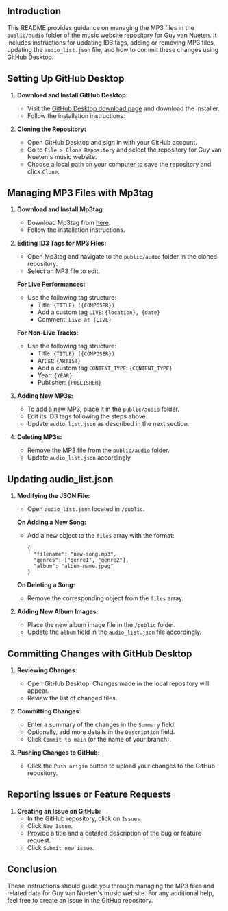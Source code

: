 ## Introduction

This README provides guidance on managing the MP3 files in the `public/audio` folder of the music website repository for Guy van Nueten. It includes instructions for updating ID3 tags, adding or removing MP3 files, updating the `audio_list.json` file, and how to commit these changes using GitHub Desktop.

## Setting Up GitHub Desktop

1. **Download and Install GitHub Desktop:**

   - Visit the [GitHub Desktop download page](https://desktop.github.com/) and download the installer.
   - Follow the installation instructions.

2. **Cloning the Repository:**
   - Open GitHub Desktop and sign in with your GitHub account.
   - Go to `File > Clone Repository` and select the repository for Guy van Nueten's music website.
   - Choose a local path on your computer to save the repository and click `Clone`.

## Managing MP3 Files with Mp3tag

1. **Download and Install Mp3tag:**

   - Download Mp3tag from [here](https://www.mp3tag.de/en/download.html).
   - Follow the installation instructions.

2. **Editing ID3 Tags for MP3 Files:**

   - Open Mp3tag and navigate to the `public/audio` folder in the cloned repository.
   - Select an MP3 file to edit.

   **For Live Performances:**

   - Use the following tag structure:
     - Title: `{TITLE} ({COMPOSER})`
     - Add a custom tag `LIVE`: `{location}, {date}`
     - Comment: `Live at {LIVE}`

   **For Non-Live Tracks:**

   - Use the following tag structure:
     - Title: `{TITLE} ({COMPOSER})`
     - Artist: `{ARTIST}`
     - Add a custom tag `CONTENT_TYPE`: `{CONTENT_TYPE}`
     - Year: `{YEAR}`
     - Publisher: `{PUBLISHER}`

3. **Adding New MP3s:**

   - To add a new MP3, place it in the `public/audio` folder.
   - Edit its ID3 tags following the steps above.
   - Update `audio_list.json` as described in the next section.

4. **Deleting MP3s:**
   - Remove the MP3 file from the `public/audio` folder.
   - Update `audio_list.json` accordingly.

## Updating audio_list.json

1. **Modifying the JSON File:**

   - Open `audio_list.json` located in `/public`.

   **On Adding a New Song:**

   - Add a new object to the `files` array with the format:
     ```
     {
       "filename": "new-song.mp3",
       "genres": ["genre1", "genre2"],
       "album": "album-name.jpeg"
     }
     ```

   **On Deleting a Song:**

   - Remove the corresponding object from the `files` array.

2. **Adding New Album Images:**
   - Place the new album image file in the `/public` folder.
   - Update the `album` field in the `audio_list.json` file accordingly.

## Committing Changes with GitHub Desktop

1. **Reviewing Changes:**

   - Open GitHub Desktop. Changes made in the local repository will appear.
   - Review the list of changed files.

2. **Committing Changes:**

   - Enter a summary of the changes in the `Summary` field.
   - Optionally, add more details in the `Description` field.
   - Click `Commit to main` (or the name of your branch).

3. **Pushing Changes to GitHub:**
   - Click the `Push origin` button to upload your changes to the GitHub repository.

## Reporting Issues or Feature Requests

1. **Creating an Issue on GitHub:**
   - In the GitHub repository, click on `Issues`.
   - Click `New Issue`.
   - Provide a title and a detailed description of the bug or feature request.
   - Click `Submit new issue`.

## Conclusion

These instructions should guide you through managing the MP3 files and related data for Guy van Nueten's music website. For any additional help, feel free to create an issue in the GitHub repository.
